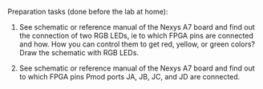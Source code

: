 Preparation tasks (done before the lab at home):

1. See schematic or reference manual of the Nexys A7 board and find out the connection of two RGB LEDs, ie to which FPGA pins are connected and how. How you can control them to get red, yellow, or green colors? Draw the schematic with RGB LEDs.


2. See schematic or reference manual of the Nexys A7 board and find out to which FPGA pins Pmod ports JA, JB, JC, and JD are connected.
